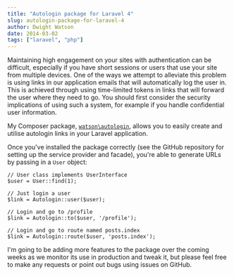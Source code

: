 ```yaml
---
title: "Autologin package for Laravel 4"
slug: autologin-package-for-laravel-4
author: Dwight Watson
date: 2014-03-02
tags: ["laravel", "php"]
---
```


Maintaining high engagement on your sites with authentication can be difficult, especially if you have short sessions or users that use your site from multiple devices. One of the ways we attempt to alleviate this problem is using links in our application emails that will automatically log the user in. This is achieved through using time-limited tokens in links that will forward the user where they need to go. You should first consider the security implications of using such a system, for example if you handle confidential user information.

My Composer package, [`watson\autologin`](https://github.com/dwightwatson/autologin), allows you to easily create and utilise autologin links in your Laravel application.

Once you've installed the package correctly (see the GitHub repository for setting up the service provider and facade), you're able to generate URLs by passing in a `User` object:

    // User class implements UserInterface
    $user = User::find(1);

    // Just login a user
    $link = Autologin::user($user);

    // Login and go to /profile
    $link = Autologin::to($user, '/profile');

    // Login and go to route named posts.index
    $link = Autologin::route($user, 'posts.index');

I'm going to be adding more features to the package over the coming weeks as we monitor its use in production and tweak it, but please feel free to make any requests or point out bugs using issues on GitHub.
